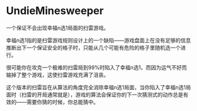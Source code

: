 # UndieMinesweeper

一个保证不会出现幸福n选1局面的扫雷游戏。

幸福n选1指的是扫雷游戏规则设计上的一个缺陷——游戏盘面上在没有足够的信息推断出下一个保证安全的格子时，只能从几个可能有危险的格子里随机选一个进行。

很可能你在攻克一个极难的扫雷局到99%时陷入了幸福n选1，而因为运气不好而输掉了整个游戏，这使扫雷游戏充满了沮丧。

这个版本的扫雷旨在从算法的角度完全消除幸福n选1局面，当你陷入了幸福n选1局面时（扫雷的开局通常就是），游戏的算法会保证你的下一次猜测式的动作总是有效的——需要你猜的时候，你总能猜中。
